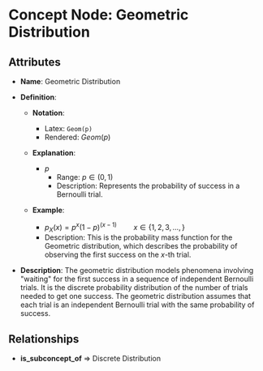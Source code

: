 # Concept Node: Geometric Distribution

## Attributes

- **Name**: Geometric Distribution

- **Definition**:
  - **Notation**: 
    - Latex: `Geom(p)`
    - Rendered: $Geom(p)$
  - **Explanation**:
    - $p$
      - Range: $p \in (0, 1)$
      - Description: Represents the probability of success in a Bernoulli trial.

  - **Example**:
    - $p_X(x) = p^x(1-p)^{(x-1)} \quad \quad x\in \{1, 2, 3, \dots, \}$
    - Description: This is the probability mass function for the Geometric distribution, which describes the probability of observing the first success on the $x$-th trial.

- **Description**: The geometric distribution models phenomena involving "waiting" for the first success in a sequence of independent Bernoulli trials. It is the discrete probability distribution of the number of trials needed to get one success. The geometric distribution assumes that each trial is an independent Bernoulli trial with the same probability of success.

## Relationships

- **is_subconcept_of** => Discrete Distribution